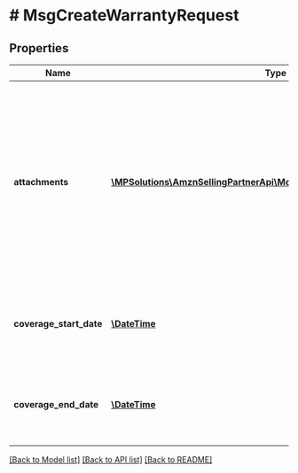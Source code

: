 # # MsgCreateWarrantyRequest

## Properties

Name | Type | Description | Notes
------------ | ------------- | ------------- | -------------
**attachments** | [**\MPSolutions\AmznSellingPartnerApi\Models\Messaging\MsgAttachment[]**](MsgAttachment.md) | Attachments to include in the message to the buyer. If any text is included in the attachment, the text must be written in the buyer&#39;s language of preference, which can be retrieved from the GetAttributes operation. | [optional]
**coverage_start_date** | [**\DateTime**](\DateTime.md) | The start date of the warranty coverage to include in the message to the buyer. | [optional]
**coverage_end_date** | [**\DateTime**](\DateTime.md) | The end date of the warranty coverage to include in the message to the buyer. | [optional]

[[Back to Model list]](../../README.md#models) [[Back to API list]](../../README.md#endpoints) [[Back to README]](../../README.md)
